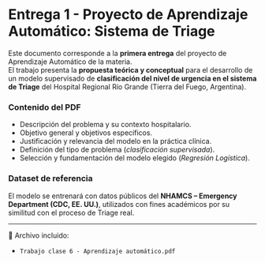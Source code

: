# Entrega 1 - Proyecto de Aprendizaje Automático: Sistema de Triage

Este documento corresponde a la **primera entrega** del proyecto de Aprendizaje Automático de la materia.  
El trabajo presenta la **propuesta teórica y conceptual** para el desarrollo de un modelo supervisado de **clasificación del nivel de urgencia en el sistema de Triage** del Hospital Regional Río Grande (Tierra del Fuego, Argentina).

### Contenido del PDF
- Descripción del problema y su contexto hospitalario.  
- Objetivo general y objetivos específicos.  
- Justificación y relevancia del modelo en la práctica clínica.  
- Definición del tipo de problema (*clasificación supervisada*).  
- Selección y fundamentación del modelo elegido (*Regresión Logística*).  

### Dataset de referencia
El modelo se entrenará con datos públicos del **NHAMCS – Emergency Department (CDC, EE. UU.)**, utilizados con fines académicos por su similitud con el proceso de Triage real.

---

📄 Archivo incluido:  
- `Trabajo clase 6 - Aprendizaje automático.pdf`
